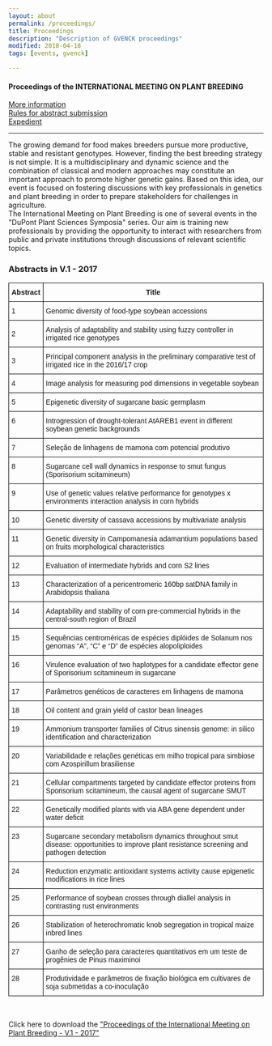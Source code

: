 ```yaml
---
layout: about
permalink: /proceedings/
title: Proceedings
description: "Description of GVENCK proceedings"
modified: 2018-04-18
tags: [events, gvenck]

---
```


#### Proceedings of the INTERNATIONAL MEETING ON PLANT BREEDING
[More information](../pages/1impb/)  
[Rules for abstract submission](../pages/abstract-rules/)  
[Expedient](../pages/expedient/)

<center><hr></center>

The growing demand for food makes breeders pursue more productive, stable and
resistant genotypes. However, finding the best breeding strategy is not simple. It is a
multidisciplinary and dynamic science and the combination of classical and modern
approaches may constitute an important approach to promote higher genetic gains.
Based on this idea, our event is focused on fostering discussions with key
professionals in genetics and plant breeding in order to prepare stakeholders for
challenges in agriculture.  
The International Meeting on Plant Breeding is one of several events in the "DuPont
Plant Sciences Symposia" series. Our aim is training new professionals by providing
the opportunity to interact with researchers from public and private institutions
through discussions of relevant scientific topics.


### Abstracts in V.1 - 2017

<style type="text/css">
.tg  {border-collapse:collapse;border-spacing:0;}
.tg td{font-family:Arial, sans-serif;font-size:14px;padding:10px 5px;border-style:solid;border-width:1px;overflow:hidden;word-break:normal;border-color:black;}
.tg th{font-family:Arial, sans-serif;font-size:14px;font-weight:normal;padding:10px 5px;border-style:solid;border-width:1px;overflow:hidden;word-break:normal;border-color:black;}
.tg .tg-yw4l{vertical-align:top}
</style>
<table class="tg">
  <tr>
    <th class="tg-031e"><b>Abstract</b></th>
    <th class="tg-031e"><b>Title</b></th>
  </tr>
  <tr>
    <td class="tg-031e">1</td>
    <td class="tg-031e">Genomic diversity of food-type soybean accessions</td>
  </tr>
  <tr>
    <td class="tg-031e">2</td>
    <td class="tg-031e">Analysis of adaptability and stability using fuzzy controller in irrigated rice genotypes</td>
  </tr>
  <tr>
    <td class="tg-031e">3</td>
    <td class="tg-031e">Principal component analysis in the preliminary comparative test of irrigated rice in the 2016/17 crop</td>
  </tr>
  <tr>
    <td class="tg-031e">4</td>
    <td class="tg-031e">Image analysis for measuring pod dimensions in vegetable soybean</td>
  </tr>
  <tr>
    <td class="tg-yw4l">5</td>
    <td class="tg-yw4l">Epigenetic diversity of sugarcane basic germplasm</td>
  </tr>
  <tr>
    <td class="tg-yw4l">6</td>
    <td class="tg-yw4l">Introgression of drought-tolerant AtAREB1 event in different soybean genetic backgrounds</td>
  </tr>
  <tr>
    <td class="tg-yw4l">7</td>
    <td class="tg-yw4l">Seleção de linhagens de mamona com potencial produtivo</td>
  </tr>
  <tr>
    <td class="tg-yw4l">8</td>
    <td class="tg-yw4l">Sugarcane cell wall dynamics in response to smut fungus (Sporisorium scitamineum)</td>
  </tr>
  <tr>
    <td class="tg-yw4l">9</td>
    <td class="tg-yw4l">Use of genetic values relative performance for genotypes x environments interaction analysis in corn hybrids</td>
  </tr>
  <tr>
    <td class="tg-yw4l">10</td>
    <td class="tg-yw4l">Genetic diversity of cassava accessions by multivariate analysis</td>
  </tr>
  <tr>
    <td class="tg-yw4l">11</td>
    <td class="tg-yw4l">Genetic diversity in Campomanesia adamantium populations based on fruits morphological characteristics</td>
  </tr>
  <tr>
    <td class="tg-yw4l">12</td>
    <td class="tg-yw4l">Evaluation of intermediate hybrids and corn S2 lines</td>
  </tr>
  <tr>
    <td class="tg-yw4l">13</td>
    <td class="tg-yw4l">Characterization of a pericentromeric 160bp satDNA family in Arabidopsis thaliana</td>
  </tr>
  <tr>
    <td class="tg-yw4l">14</td>
    <td class="tg-yw4l">Adaptability and stability of corn pre-commercial hybrids in the central-south region of Brazil</td>
  </tr>
  <tr>
    <td class="tg-yw4l">15</td>
    <td class="tg-yw4l">Sequências centroméricas de espécies diplóides de Solanum nos genomas “A”, “C” e “D” de espécies alopoliploides</td>
  </tr>
  <tr>
    <td class="tg-yw4l">16</td>
    <td class="tg-yw4l">Virulence evaluation of two haplotypes for a candidate effector gene of Sporisorium scitamineum in sugarcane</td>
  </tr>
  <tr>
    <td class="tg-yw4l">17</td>
    <td class="tg-yw4l">Parâmetros genéticos de caracteres em linhagens de mamona</td>
  </tr>
  <tr>
    <td class="tg-yw4l">18</td>
    <td class="tg-yw4l">Oil content and grain yield of castor bean lineages</td>
  </tr>
  <tr>
    <td class="tg-yw4l">19</td>
    <td class="tg-yw4l">Ammonium transporter families of Citrus sinensis genome: in silico identification and characterization</td>
  </tr>
  <tr>
    <td class="tg-yw4l">20</td>
    <td class="tg-yw4l">Variabilidade e relações genéticas em milho tropical para simbiose com Azospirillum brasiliense</td>
  </tr>
  <tr>
    <td class="tg-yw4l">21</td>
    <td class="tg-yw4l">Cellular compartments targeted by candidate effector proteins from Sporisorium scitamineum, the causal agent of sugarcane SMUT</td>
  </tr>
  <tr>
    <td class="tg-yw4l">22</td>
    <td class="tg-yw4l">Genetically modified plants with via ABA gene dependent under water deficit</td>
  </tr>
  <tr>
    <td class="tg-yw4l">23</td>
    <td class="tg-yw4l">Sugarcane secondary metabolism dynamics throughout smut disease: opportunities to improve plant resistance screening and pathogen detection</td>
  </tr>
  <tr>
    <td class="tg-yw4l">24</td>
    <td class="tg-yw4l">Reduction enzymatic antioxidant systems activity cause epigenetic modifications in rice lines</td>
  </tr>
  <tr>
    <td class="tg-yw4l">25</td>
    <td class="tg-yw4l">Performance of soybean crosses through diallel analysis in contrasting rust environments</td>
  </tr>
  <tr>
    <td class="tg-yw4l">26</td>
    <td class="tg-yw4l">Stabilization of heterochromatic knob segregation in tropical maize inbred lines</td>
  </tr>
  <tr>
    <td class="tg-yw4l">27</td>
    <td class="tg-yw4l">Ganho de seleção para caracteres quantitativos em um teste de progênies de Pinus maximinoi</td>
  </tr>
  <tr>
    <td class="tg-yw4l">28</td>
    <td class="tg-yw4l">Produtividade e parâmetros de fixação biológica em cultivares de soja submetidas a co-inoculação</td>
  </tr>
</table>

<br>

Click here to download the ["Proceedings of the International Meeting on Plant Breeding - V.1 - 2017"](../files/impb-proceedings-v1.pdf)
